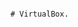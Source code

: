                                                                                                                      # VirtualBox.

